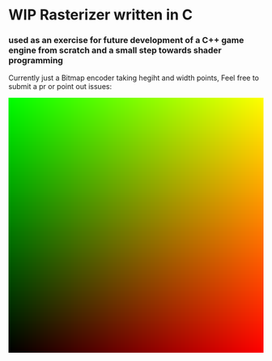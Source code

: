# WIP Rasterizer written in C

### used as an exercise for future development of a C++ game engine from scratch and a small step towards shader programming

Currently just a Bitmap encoder taking hegiht and width points, Feel free to submit a pr or point out issues: 

<img src="./readmeAssets/img.bmp">
